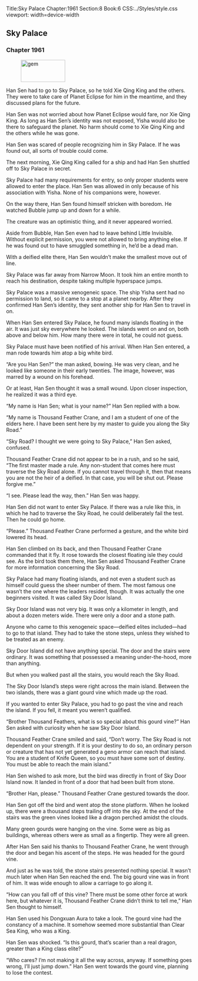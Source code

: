 Title:Sky Palace 
Chapter:1961 
Section:8 
Book:6 
CSS:../Styles/style.css 
viewport: width=device-width
  
## Sky Palace
### Chapter 1961 
<figure>
	<img src="../Images/gem.gif" alt="gem" id="gem" width="120" height="60" />
</figure>
  

  
  Han Sen had to go to Sky Palace, so he told Xie Qing King and the others. They were to take care of Planet Eclipse for him in the meantime, and they discussed plans for the future.

Han Sen was not worried about how Planet Eclipse would fare, nor Xie Qing King. As long as Han Sen’s identity was not exposed, Yisha would also be there to safeguard the planet. No harm should come to Xie Qing King and the others while he was gone.

Han Sen was scared of people recognizing him in Sky Palace. If he was found out, all sorts of trouble could come.

The next morning, Xie Qing King called for a ship and had Han Sen shuttled off to Sky Palace in secret.

Sky Palace had many requirements for entry, so only proper students were allowed to enter the place. Han Sen was allowed in only because of his association with Yisha. None of his companions were, however.

On the way there, Han Sen found himself stricken with boredom. He watched Bubble jump up and down for a while.

The creature was an optimistic thing, and it never appeared worried.

Aside from Bubble, Han Sen even had to leave behind Little Invisible. Without explicit permission, you were not allowed to bring anything else. If he was found out to have smuggled something in, he’d be a dead man.

With a deified elite there, Han Sen wouldn’t make the smallest move out of line.

Sky Palace was far away from Narrow Moon. It took him an entire month to reach his destination, despite taking multiple hyperspace jumps.

Sky Palace was a massive xenogeneic space. The ship Yisha sent had no permission to land, so it came to a stop at a planet nearby. After they confirmed Han Sen’s identity, they sent another ship for Han Sen to travel in on.

When Han Sen entered Sky Palace, he found many islands floating in the air. It was just sky everywhere he looked. The islands went on and on, both above and below him. How many there were in total, he could not guess.

Sky Palace must have been notified of his arrival. When Han Sen entered, a man rode towards him atop a big white bird.

“Are you Han Sen?” the man asked, bowing. He was very clean, and he looked like someone in their early twenties. The image, however, was marred by a wound on his forehead.

Or at least, Han Sen thought it was a small wound. Upon closer inspection, he realized it was a third eye.

“My name is Han Sen; what is your name?” Han Sen replied with a bow.

“My name is Thousand Feather Crane, and I am a student of one of the elders here. I have been sent here by my master to guide you along the Sky Road.”

“Sky Road? I thought we were going to Sky Palace,” Han Sen asked, confused.

Thousand Feather Crane did not appear to be in a rush, and so he said, “The first master made a rule. Any non-student that comes here must traverse the Sky Road alone. If you cannot travel through it, then that means you are not the heir of a deified. In that case, you will be shut out. Please forgive me.”

“I see. Please lead the way, then.” Han Sen was happy.

Han Sen did not want to enter Sky Palace. If there was a rule like this, in which he had to traverse the Sky Road, he could deliberately fail the test. Then he could go home.

“Please.” Thousand Feather Crane performed a gesture, and the white bird lowered its head.

Han Sen climbed on its back, and then Thousand Feather Crane commanded that it fly. It rose towards the closest floating isle they could see. As the bird took them there, Han Sen asked Thousand Feather Crane for more information concerning the Sky Road.

Sky Palace had many floating islands, and not even a student such as himself could guess the sheer number of them. The most famous one wasn’t the one where the leaders resided, though. It was actually the one beginners visited. It was called Sky Door Island.

Sky Door Island was not very big. It was only a kilometer in length, and about a dozen meters wide. There were only a door and a stone path.

Anyone who came to this xenogeneic space—deified elites included—had to go to that island. They had to take the stone steps, unless they wished to be treated as an enemy.

Sky Door Island did not have anything special. The door and the stairs were ordinary. It was something that possessed a meaning under-the-hood, more than anything.

But when you walked past all the stairs, you would reach the Sky Road.

The Sky Door Island’s steps were right across the main island. Between the two islands, there was a giant gourd vine which made up the road.

If you wanted to enter Sky Palace, you had to go past the vine and reach the island. If you fell, it meant you weren’t qualified.

“Brother Thousand Feathers, what is so special about this gourd vine?” Han Sen asked with curiosity when he saw Sky Door Island.

Thousand Feather Crane smiled and said, “Don’t worry. The Sky Road is not dependent on your strength. If it is your destiny to do so, an ordinary person or creature that has not yet generated a geno armor can reach that island. You are a student of Knife Queen, so you must have some sort of destiny. You must be able to reach the main island.”

Han Sen wished to ask more, but the bird was directly in front of Sky Door Island now. It landed in front of a door that had been built from stone.

“Brother Han, please.” Thousand Feather Crane gestured towards the door.

Han Sen got off the bird and went atop the stone platform. When he looked up, there were a thousand steps trailing off into the sky. At the end of the stairs was the green vines looked like a dragon perched amidst the clouds.

Many green gourds were hanging on the vine. Some were as big as buildings, whereas others were as small as a fingertip. They were all green.

After Han Sen said his thanks to Thousand Feather Crane, he went through the door and began his ascent of the steps. He was headed for the gourd vine.

And just as he was told, the stone stairs presented nothing special. It wasn’t much later when Han Sen reached the end. The big gourd vine was in front of him. It was wide enough to allow a carriage to go along it.

“How can you fall off of this vine? There must be some other force at work here, but whatever it is, Thousand Feather Crane didn’t think to tell me,” Han Sen thought to himself.

Han Sen used his Dongxuan Aura to take a look. The gourd vine had the constancy of a machine. It somehow seemed more substantial than Clear Sea King, who was a King.

Han Sen was shocked. “Is this gourd, that’s scarier than a real dragon, greater than a King class elite?”

“Who cares? I’m not making it all the way across, anyway. If something goes wrong, I’ll just jump down.” Han Sen went towards the gourd vine, planning to lose the contest.
